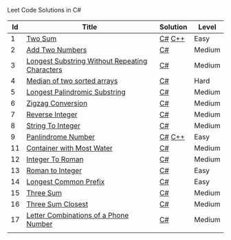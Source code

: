 Leet Code Solutions in C#


| Id  | Title                                                                                                                           | Solution                                                                                                                                                                                               | Level  |
| --- | ------------------------------------------------------------------------------------------------------------------------------- | ------------------------------------------------------------------------------------------------------------------------------------------------------------------------------------------------------ | ------ |
| 1   | [Two Sum](https://leetcode.com/problems/two-sum/)                                                                               | [C#](https://github.com/anuviswan/LearningPoint/blob/master/LeetCode/Csharp/1-Two-Sum.cs) [C++](https://github.com/anuviswan/LearningPoint/blob/master/LeetCode/C++/1-Two-Sum.cpp)                     | Easy   |
| 2   | [Add Two Numbers](https://leetcode.com/problems/add-two-numbers/)                                                               | [C#](https://github.com/anuviswan/LearningPoint/blob/master/LeetCode/Csharp/2-Add-Two-Numbers.cs)                                                                                                      | Medium |
| 3   | [Longest Substring Without Repeating Characters](https://leetcode.com/problems/longest-substring-without-repeating-characters/) | [C#](https://github.com/anuviswan/LearningPoint/blob/master/LeetCode/Csharp/3-Longest-Substring-Without-Repeating-Characters.cs)                                                                       | Medium |
| 4   | [Median of two sorted arrays](https://leetcode.com/problems/median-of-two-sorted-arrays/)                                       | [C#](https://github.com/anuviswan/LearningPoint/blob/master/LeetCode/Csharp/4-Median-Of-Two-SortedArrays.cs)                                                                                           | Hard   |
| 5   | [Longest Palindromic Substring](https://leetcode.com/problems/longest-palindromic-substring/)                                   | [C#](https://github.com/anuviswan/LearningPoint/blob/master/LeetCode/Csharp/5-Longest-Palindromic-Substring.cs)                                                                                        | Medium |
| 6   | [Zigzag Conversion](https://leetcode.com/problems/zigzag-conversion/)                                                           | [C#](https://github.com/anuviswan/LearningPoint/blob/master/LeetCode/Csharp/6-Zigzag-Conversion.cs)                                                                                                    | Medium |
| 7   | [Reverse Integer](https://leetcode.com/problems/reverse-integer/)                                                               | [C#](https://github.com/anuviswan/LearningPoint/blob/master/LeetCode/Csharp/7-Reverse-Integer.cs)                                                                                                      | Medium |
| 8   | [String To Integer](https://leetcode.com/problems/string-to-integer-atoi/)                                                      | [C#](https://github.com/anuviswan/LearningPoint/blob/master/LeetCode/Csharp/8-String-To-Int.cs)                                                                                                        | Medium |
| 9   | [Panlindrome Number](https://leetcode.com/problems/palindrome-number/)                                                          | [C#](https://github.com/anuviswan/LearningPoint/blob/master/LeetCode/Csharp/9-Palindrome-Number.cs) [C++](https://github.com/anuviswan/LearningPoint/blob/master/LeetCode/C++/9-Palindrome-Number.cpp) | Easy   |
| 11  | [Container with Most Water](https://leetcode.com/problems/container-with-most-water/)                                           | [C#](https://github.com/anuviswan/LearningPoint/blob/master/LeetCode/Csharp/11-Container-With-Most-Water.cs)                                                                                           | Medium |
| 12  | [Integer To Roman](https://leetcode.com/problems/integer-to-roman/)                                                             | [C#](https://github.com/anuviswan/LearningPoint/blob/master/LeetCode/Csharp/12-Integer-To-Roman.cs)                                                                                                    | Medium |
| 13  | [Roman to Integer](https://leetcode.com/problems/roman-to-integer/)                                                             | [C#](https://github.com/anuviswan/LearningPoint/blob/master/LeetCode/Csharp/13-Roman-To-Integer.cs)                                                                                                    | Easy   |
| 14  | [Longest Common Prefix](https://leetcode.com/problems/longest-common-prefix/)                                                   | [C#](https://github.com/anuviswan/LearningPoint/blob/master/LeetCode/Csharp/14-Longest-Common-Prefix.cs)                                                                                               | Easy   |
| 15  | [Three Sum](https://leetcode.com/problems/3sum/)                                                                                | [C#](https://github.com/anuviswan/LearningPoint/blob/master/LeetCode/Csharp/15-Three-Sum.cs)                                                                                                           | Medium |
| 16  | [Three Sum Closest](https://leetcode.com/problems/3sum-closest/)                                                                | [C#](https://github.com/anuviswan/LearningPoint/blob/master/LeetCode/Csharp/16-Three-Sum-Closest.cs)                                                                                                   | Medium |
| 17  | [Letter Combinations of a Phone Number](https://leetcode.com/problems/letter-combinations-of-a-phone-number/)                   | [C#](https://github.com/anuviswan/LearningPoint/blob/master/LeetCode/Csharp/17-Letter-Combinations-Of-A-Phone-Number.cs)                                                                               | Medium |
|     |                                                                                                                                 |                                                                                                                                                                                                        |        |